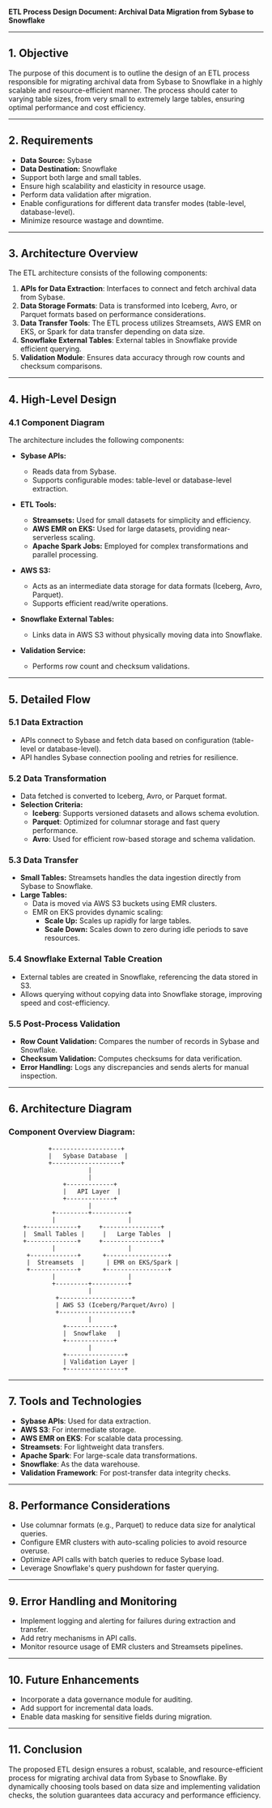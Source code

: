 **ETL Process Design Document: Archival Data Migration from Sybase to Snowflake**

---

## **1. Objective**
The purpose of this document is to outline the design of an ETL process responsible for migrating archival data from Sybase to Snowflake in a highly scalable and resource-efficient manner. The process should cater to varying table sizes, from very small to extremely large tables, ensuring optimal performance and cost efficiency.

---

## **2. Requirements**
- **Data Source:** Sybase
- **Data Destination:** Snowflake
- Support both large and small tables.
- Ensure high scalability and elasticity in resource usage.
- Perform data validation after migration.
- Enable configurations for different data transfer modes (table-level, database-level).
- Minimize resource wastage and downtime.

---

## **3. Architecture Overview**
The ETL architecture consists of the following components:

1. **APIs for Data Extraction**: Interfaces to connect and fetch archival data from Sybase.
2. **Data Storage Formats**: Data is transformed into Iceberg, Avro, or Parquet formats based on performance considerations.
3. **Data Transfer Tools**: The ETL process utilizes Streamsets, AWS EMR on EKS, or Spark for data transfer depending on data size.
4. **Snowflake External Tables**: External tables in Snowflake provide efficient querying.
5. **Validation Module**: Ensures data accuracy through row counts and checksum comparisons.

---

## **4. High-Level Design**

### **4.1 Component Diagram**
The architecture includes the following components:

- **Sybase APIs:**
  - Reads data from Sybase.
  - Supports configurable modes: table-level or database-level extraction.

- **ETL Tools:**
  - **Streamsets:** Used for small datasets for simplicity and efficiency.
  - **AWS EMR on EKS:** Used for large datasets, providing near-serverless scaling.
  - **Apache Spark Jobs:** Employed for complex transformations and parallel processing.

- **AWS S3:**
  - Acts as an intermediate data storage for data formats (Iceberg, Avro, Parquet).
  - Supports efficient read/write operations.

- **Snowflake External Tables:**
  - Links data in AWS S3 without physically moving data into Snowflake.
  
- **Validation Service:**
  - Performs row count and checksum validations.

---

## **5. Detailed Flow**

### **5.1 Data Extraction**
- APIs connect to Sybase and fetch data based on configuration (table-level or database-level).
- API handles Sybase connection pooling and retries for resilience.

### **5.2 Data Transformation**
- Data fetched is converted to Iceberg, Avro, or Parquet format.
- **Selection Criteria:**
  - **Iceberg**: Supports versioned datasets and allows schema evolution.
  - **Parquet**: Optimized for columnar storage and fast query performance.
  - **Avro**: Used for efficient row-based storage and schema validation.

### **5.3 Data Transfer**
- **Small Tables:** Streamsets handles the data ingestion directly from Sybase to Snowflake.
- **Large Tables:**
  - Data is moved via AWS S3 buckets using EMR clusters.
  - EMR on EKS provides dynamic scaling:
    - **Scale Up:** Scales up rapidly for large tables.
    - **Scale Down:** Scales down to zero during idle periods to save resources.

### **5.4 Snowflake External Table Creation**
- External tables are created in Snowflake, referencing the data stored in S3.
- Allows querying without copying data into Snowflake storage, improving speed and cost-efficiency.

### **5.5 Post-Process Validation**
- **Row Count Validation:** Compares the number of records in Sybase and Snowflake.
- **Checksum Validation:** Computes checksums for data verification.
- **Error Handling:** Logs any discrepancies and sends alerts for manual inspection.

---

## **6. Architecture Diagram**
### **Component Overview Diagram:**
```
           +-------------------+           
           |   Sybase Database  |
           +-------------------+
                      |
                      |
               +-------------+
               |   API Layer  |
               +-------------+
                      |
            +---------+----------+
            |                    |
    +--------------+     +----------------+
    |  Small Tables |     |   Large Tables  |
    +--------------+     +----------------+
            |                    |
     +-------------+      +-----------------+
     |  Streamsets  |      | EMR on EKS/Spark |
     +-------------+      +-----------------+
            |                    |
            +---------+----------+
                      |
             +--------------------+
             | AWS S3 (Iceberg/Parquet/Avro) |
             +--------------------+
                      |
               +-------------+
               |  Snowflake   |
               +-------------+
                      |
               +----------------+
               | Validation Layer |
               +----------------+
```

---

## **7. Tools and Technologies**
- **Sybase APIs**: Used for data extraction.
- **AWS S3**: For intermediate storage.
- **AWS EMR on EKS**: For scalable data processing.
- **Streamsets**: For lightweight data transfers.
- **Apache Spark**: For large-scale data transformations.
- **Snowflake**: As the data warehouse.
- **Validation Framework**: For post-transfer data integrity checks.

---

## **8. Performance Considerations**
- Use columnar formats (e.g., Parquet) to reduce data size for analytical queries.
- Configure EMR clusters with auto-scaling policies to avoid resource overuse.
- Optimize API calls with batch queries to reduce Sybase load.
- Leverage Snowflake's query pushdown for faster querying.

---

## **9. Error Handling and Monitoring**
- Implement logging and alerting for failures during extraction and transfer.
- Add retry mechanisms in API calls.
- Monitor resource usage of EMR clusters and Streamsets pipelines.

---

## **10. Future Enhancements**
- Incorporate a data governance module for auditing.
- Add support for incremental data loads.
- Enable data masking for sensitive fields during migration.

---

## **11. Conclusion**
The proposed ETL design ensures a robust, scalable, and resource-efficient process for migrating archival data from Sybase to Snowflake. By dynamically choosing tools based on data size and implementing validation checks, the solution guarantees data accuracy and performance efficiency.

